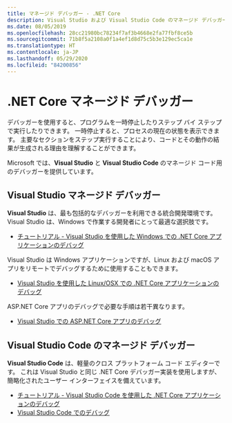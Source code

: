 ```yaml
---
title: マネージド デバッガー - .NET Core
description: Visual Studio および Visual Studio Code のマネージド デバッガーの概要。
ms.date: 08/05/2019
ms.openlocfilehash: 28cc21980bc78234f7af3b4668e2fa77fbf8ce5b
ms.sourcegitcommit: 71b8f5a2108a0f1a4ef1d8d75c5b3e129ec5ca1e
ms.translationtype: HT
ms.contentlocale: ja-JP
ms.lasthandoff: 05/29/2020
ms.locfileid: "84200856"
---
```

# <a name="net-core-managed-debuggers"></a>.NET Core マネージド デバッガー

デバッガーを使用すると、プログラムを一時停止したりステップ バイ ステップで実行したりできます。 一時停止すると、プロセスの現在の状態を表示できます。 主要なセクションをステップ実行することにより、コードとその動作の結果が生成される理由を理解することができます。

Microsoft では、**Visual Studio** と **Visual Studio Code** のマネージド コード用のデバッガーを提供しています。

## <a name="visual-studio-managed-debugger"></a>Visual Studio マネージド デバッガー

**Visual Studio** は、最も包括的なデバッガーを利用できる統合開発環境です。 Visual Studio は、Windows で作業する開発者にとって最適な選択肢です。

- [チュートリアル - Visual Studio を使用した Windows での .NET Core アプリケーションのデバッグ](../tutorials/debugging-with-visual-studio.md)

Visual Studio は Windows アプリケーションですが、Linux および macOS アプリをリモートでデバッグするために使用することもできます。

- [Visual Studio を使用した Linux/OSX での .NET Core アプリケーションのデバッグ](https://github.com/Microsoft/MIEngine/wiki/Offroad-Debugging-of-.NET-Core-on-Linux---OSX-from-Visual-Studio)

 ASP.NET Core アプリのデバッグで必要な手順は若干異なります。

- [Visual Studio での ASP.NET Core アプリのデバッグ](/visualstudio/debugger/how-to-enable-debugging-for-aspnet-applications#debug-aspnet-core-apps)

## <a name="visual-studio-code-managed-debugger"></a>Visual Studio Code のマネージド デバッガー

**Visual Studio Code** は、軽量のクロス プラットフォーム コード エディターです。 これは Visual Studio と同じ .NET Core デバッガー実装を使用しますが、簡略化されたユーザー インターフェイスを備えています。

- [チュートリアル - Visual Studio Code を使用した .NET Core アプリケーションのデバッグ](../tutorials/debugging-with-visual-studio-code.md)
- [Visual Studio Code でのデバッグ](https://code.visualstudio.com/docs/editor/debugging)
